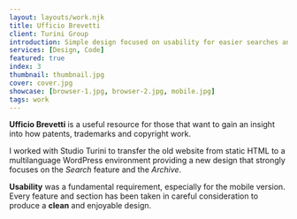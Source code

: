 ```yaml
---
layout: layouts/work.njk
title: Ufficio Brevetti
client: Turini Group
introduction: Simple design focused on usability for easier searches and straightforward content reference.
services: [Design, Code]
featured: true
index: 3
thumbnail: thumbnail.jpg
cover: cover.jpg
showcase: [browser-1.jpg, browser-2.jpg, mobile.jpg]
tags: work
---
```


**Ufficio Brevetti** is a useful resource for those that want to gain an insight into how patents, trademarks and copyright work.

I worked with Studio Turini to transfer the old website from static HTML to a multilanguage WordPress environment providing a new design that strongly focuses on the _Search_ feature and the _Archive_.

**Usability** was a fundamental requirement, especially for the mobile version. Every feature and section has been taken in careful consideration to produce a **clean** and enjoyable design.